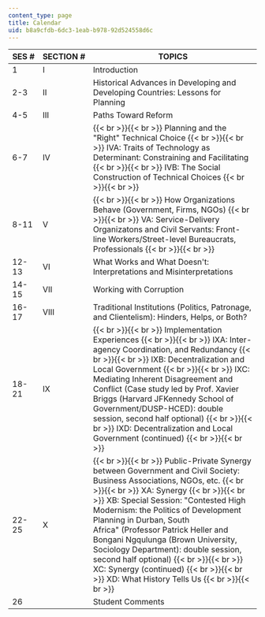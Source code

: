 ```yaml
---
content_type: page
title: Calendar
uid: b8a9cfdb-6dc3-1eab-b978-92d524558d6c
---
```


| SES # | SECTION # | TOPICS |
| --- | --- | --- |
| 1 | I | Introduction |
| 2-3 | II | Historical Advances in Developing and Developing Countries: Lessons for Planning |
| 4-5 | III | Paths Toward Reform |
| 6-7 | IV |  {{< br >}}{{< br >}} Planning and the "Right" Technical Choice {{< br >}}{{< br >}} IVA: Traits of Technology as Determinant: Constraining and Facilitating {{< br >}}{{< br >}} IVB: The Social Construction of Technical Choices {{< br >}}{{< br >}}  |
| 8-11 | V |  {{< br >}}{{< br >}} How Organizations Behave (Government, Firms, NGOs) {{< br >}}{{< br >}} VA: Service-Delivery Organizatons and Civil Servants: Front-line Workers/Street-level Bureaucrats, Professionals {{< br >}}{{< br >}}  |
| 12-13 | VI | What Works and What Doesn't: Interpretations and Misinterpretations |
| 14-15 | VII | Working with Corruption |
| 16-17 | VIII | Traditional Institutions (Politics, Patronage, and Clientelism): Hinders, Helps, or Both? |
| 18-21 | IX |  {{< br >}}{{< br >}} Implementation Experiences {{< br >}}{{< br >}} IXA: Inter-agency Coordination, and Redundancy {{< br >}}{{< br >}} IXB: Decentralization and Local Government {{< br >}}{{< br >}} IXC: Mediating Inherent Disagreement and Conflict (Case study led by Prof. Xavier Briggs (Harvard JFKennedy School of Government/DUSP-HCED): double session, second half optional) {{< br >}}{{< br >}} IXD: Decentralization and Local Government (continued) {{< br >}}{{< br >}}  |
| 22-25 | X |  {{< br >}}{{< br >}} Public-Private Synergy between Government and Civil Society: Business Associations, NGOs, etc. {{< br >}}{{< br >}} XA: Synergy {{< br >}}{{< br >}} XB: Special Session: "Contested High Modernism: the Politics of Development Planning in Durban, South Africa" (Professor Patrick Heller and Bongani Ngqulunga (Brown University, Sociology Department): double session, second half optional) {{< br >}}{{< br >}} XC: Synergy (continued) {{< br >}}{{< br >}} XD: What History Tells Us {{< br >}}{{< br >}}  |
| 26 | &nbsp; | Student Comments